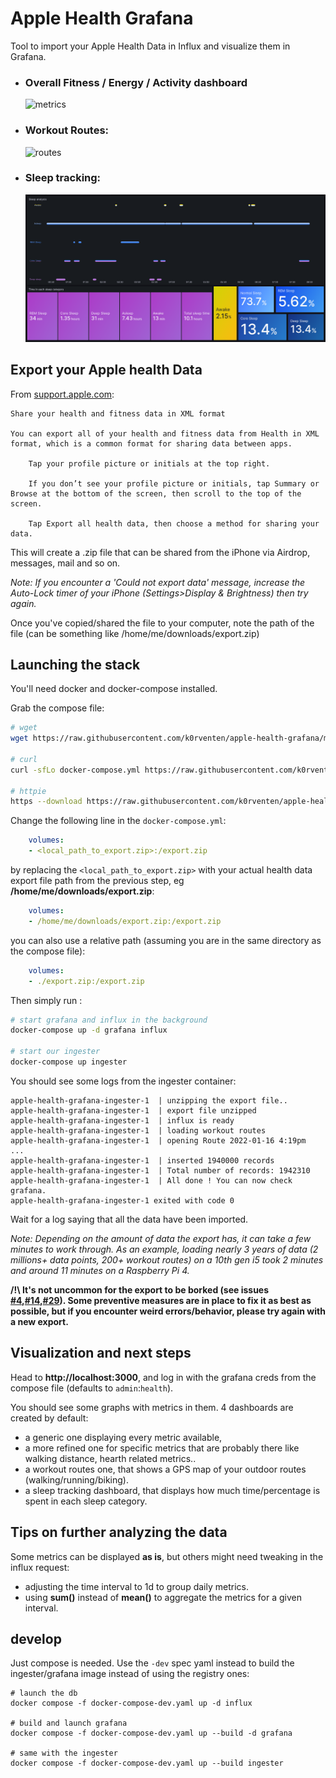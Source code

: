 # Apple Health Grafana

Tool to import your Apple Health Data in Influx and visualize them in Grafana.

- ### Overall Fitness / Energy / Activity dashboard 
  ![metrics](example1.png)
- ### Workout Routes:
  ![routes](example2.png)
- ### Sleep tracking:
  ![sleep](example3.png)

## Export your Apple health Data

From [support.apple.com](https://support.apple.com/guide/iphone/share-your-health-data-iph5ede58c3d/ios):
```
Share your health and fitness data in XML format

You can export all of your health and fitness data from Health in XML format, which is a common format for sharing data between apps.

    Tap your profile picture or initials at the top right.

    If you don’t see your profile picture or initials, tap Summary or Browse at the bottom of the screen, then scroll to the top of the screen.

    Tap Export all health data, then choose a method for sharing your data.
```

This will create a .zip file that can be shared from the iPhone via Airdrop, messages, mail and so on.

_Note: If you encounter a 'Could not export data' message, increase the Auto-Lock timer of your iPhone (Settings>Display & Brightness) then try again._

Once you've copied/shared the file to your computer, note the path of the file (can be something like /home/me/downloads/export.zip)

## Launching the stack

You'll need docker and docker-compose installed.

Grab the compose file:

```sh
# wget
wget https://raw.githubusercontent.com/k0rventen/apple-health-grafana/main/docker-compose.yml

# curl
curl -sfLo docker-compose.yml https://raw.githubusercontent.com/k0rventen/apple-health-grafana/main/docker-compose.yml

# httpie
https --download https://raw.githubusercontent.com/k0rventen/apple-health-grafana/main/docker-compose.yml
```

Change the following line in the `docker-compose.yml`:

```yaml
    volumes:
    - <local_path_to_export.zip>:/export.zip
```

by replacing the `<local_path_to_export.zip>` with your actual health data export file path from the previous step, eg __/home/me/downloads/export.zip__:

```yaml
    volumes:
    - /home/me/downloads/export.zip:/export.zip
```

you can also use a relative path (assuming you are in the same directory as the compose file):
```yaml
    volumes:
    - ./export.zip:/export.zip
```



Then simply run :

```sh
# start grafana and influx in the background
docker-compose up -d grafana influx

# start our ingester
docker-compose up ingester
```


You should see some logs from the ingester container:
```
apple-health-grafana-ingester-1  | unzipping the export file..
apple-health-grafana-ingester-1  | export file unzipped
apple-health-grafana-ingester-1  | influx is ready
apple-health-grafana-ingester-1  | loading workout routes
apple-health-grafana-ingester-1  | opening Route 2022-01-16 4:19pm
...
apple-health-grafana-ingester-1  | inserted 1940000 records
apple-health-grafana-ingester-1  | Total number of records: 1942310
apple-health-grafana-ingester-1  | All done ! You can now check grafana.
apple-health-grafana-ingester-1 exited with code 0
```

Wait for a log saying that all the data have been imported.

_Note: Depending on the amount of data the export has, it can take a few minutes to work through. As an example, loading nearly 3 years of data (2 millions+ data points, 200+ workout routes) on a 10th gen i5 took 2 minutes and around 11 minutes on a Raspberry Pi 4._

__/!\ It's not uncommon for the export to be borked (see issues [#4](https://github.com/k0rventen/apple-health-grafana/issues/4),[#14](https://github.com/k0rventen/apple-health-grafana/issues/14),[#29](https://github.com/k0rventen/apple-health-grafana/issues/29)). Some preventive measures are in place to fix it as best as possible, but if you encounter weird errors/behavior, please try again with a new export.__


## Visualization and next steps


Head to __http://localhost:3000__, and log in with the grafana creds from the compose file (defaults to `admin`:`health`).

You should see some graphs with metrics in them.
4 dashboards are created by default:
- a generic one displaying every metric available, 
- a more refined one for specific metrics that are probably there like walking distance, hearth related metrics..
- a workout routes one, that shows a GPS map of your outdoor routes (walking/running/biking).
- a sleep tracking dashboard, that displays how much time/percentage is spent in each sleep category.

## Tips on further analyzing the data

Some metrics can be displayed __as is__, but others might need tweaking in the influx request:
- adjusting the time interval to 1d to group daily metrics.
- using __sum()__ instead of __mean()__ to aggregate the metrics for a given interval.


## develop

Just compose is needed. Use the `-dev` spec yaml instead to build the ingester/grafana image instead of using the registry ones:

```
# launch the db 
docker compose -f docker-compose-dev.yaml up -d influx

# build and launch grafana
docker compose -f docker-compose-dev.yaml up --build -d grafana

# same with the ingester
docker compose -f docker-compose-dev.yaml up --build ingester
```
